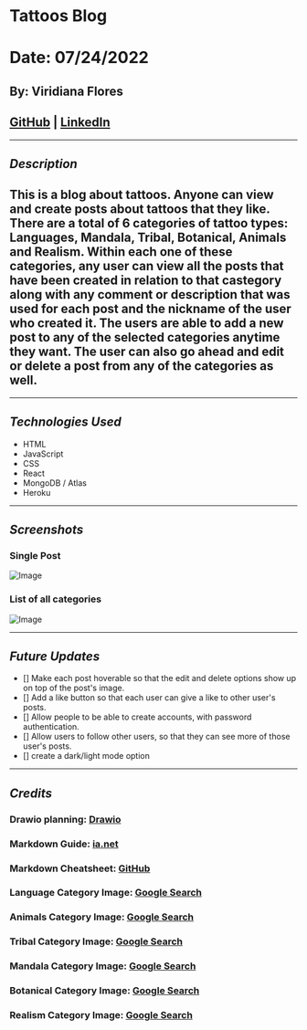 # Tattoos Blog
# Date: 07/24/2022
## By: Viridiana Flores
## [GitHub](https://github.com/ViryF) | [LinkedIn](https://www.linkedin.com/in/viridianaflores)
***
## ***Description***
## This is a blog about tattoos. Anyone can view and create posts about tattoos that they like. There are a total of 6 categories of tattoo types: Languages, Mandala, Tribal, Botanical, Animals and Realism. Within each one of these categories, any user can view all the posts that have been created in relation to that castegory along with any comment or description that was used for each post and the nickname of the user who created it. The users are able to add a new post to any of the selected categories anytime they want. The user can also go ahead and edit or delete a post from any of the categories as well. 
***
## ***Technologies Used***
* HTML
* JavaScript
* CSS
* React
* MongoDB / Atlas
* Heroku
***
## ***Screenshots*** 
### **Single Post**
![Image](https://media.discordapp.net/attachments/994993050885570580/1002009274899247104/unknown.png)
### **List of all categories**
![Image](https://media.discordapp.net/attachments/994993050885570580/1002009510392635433/unknown.png?width=154&height=860)
***
## ***Future Updates***
- [] Make each post hoverable so that the edit and delete options show up on top of the post's image. 
- [] Add a like button so that each user can give a like to other user's posts.
- [] Allow people to be able to create accounts, with password authentication.
- [] Allow users to follow other users, so that they can see more of those user's posts.
- [] create a dark/light mode option 

***
## ***Credits***
### Drawio planning: [Drawio](https://app.diagrams.net/#G1HqBklZtCe_kpwsLqxldE1KGB0gkDRmSF)
### Markdown Guide: [ia.net](https://ia.net/writer/support/general/markdown-guide) 
### Markdown Cheatsheet: [GitHub](https://github.com/ViryF/u1_hw_markdown)
### Language Category Image: [Google Search](https://encrypted-tbn0.gstatic.com/images?q=tbn:ANd9GcR2R6J5U0Hj75X4RSr2N1YLP84b6JE5kUvnlA&usqp=CAU)
### Animals Category Image: [Google Search](https://encrypted-tbn0.gstatic.com/images?q=tbn:ANd9GcSdNpxKYWwTznpRyrK-_JWE-O7-PUQY6Mf_pw&usqp=CAU)
### Tribal Category Image: [Google Search](https://encrypted-tbn0.gstatic.com/images?q=tbn:ANd9GcSAkrat7N700W-w1cZE_Ar1sw4Y5xU7RLA6rg&usqp=CAU)
### Mandala Category Image: [Google Search](https://encrypted-tbn0.gstatic.com/images?q=tbn:ANd9GcTUkgJGAr3-iDDSloFKc3t-CC374YWdmIY0nNBr0z3P4Fg8BAWiQejnVQ5TMovAmnEFbpY&usqp=CAU)
### Botanical Category Image: [Google Search](https://encrypted-tbn0.gstatic.com/images?q=tbn:ANd9GcQsKGijUsrWSTHBbg1_SZ8QpIPrNc-x02u8uA&usqp=CAU)
### Realism Category Image: [Google Search](https://encrypted-tbn0.gstatic.com/images?q=tbn:ANd9GcREhazZ4-Z5yhf5DGma9pS7FbSmO2fyK5C6_Q&usqp=CAU)